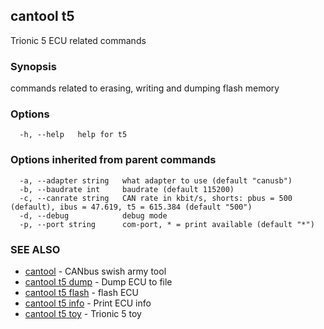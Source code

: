 ## cantool t5

Trionic 5 ECU related commands

### Synopsis

commands related to erasing, writing and dumping flash memory

### Options

```
  -h, --help   help for t5
```

### Options inherited from parent commands

```
  -a, --adapter string   what adapter to use (default "canusb")
  -b, --baudrate int     baudrate (default 115200)
  -c, --canrate string   CAN rate in kbit/s, shorts: pbus = 500 (default), ibus = 47.619, t5 = 615.384 (default "500")
  -d, --debug            debug mode
  -p, --port string      com-port, * = print available (default "*")
```

### SEE ALSO

* [cantool](cantool.md)	 - CANbus swish army tool
* [cantool t5 dump](cantool_t5_dump.md)	 - Dump ECU to file
* [cantool t5 flash](cantool_t5_flash.md)	 - flash ECU
* [cantool t5 info](cantool_t5_info.md)	 - Print ECU info
* [cantool t5 toy](cantool_t5_toy.md)	 - Trionic 5 toy

